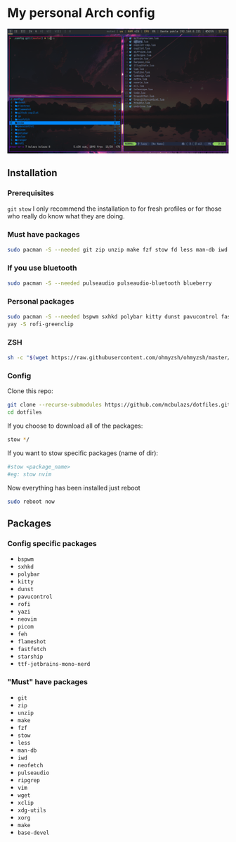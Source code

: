# My personal Arch config

![preview](./config.png)

## Installation

### Prerequisites

`git` `stow` 
I only recommend the installation to for fresh profiles or for those who really do know what they are doing.

### Must have packages

```sh
sudo pacman -S --needed git zip unzip make fzf stow fd less man-db iwd pulseaudio brightnessctl ripgrep vim wget xclip xdg-utils xorg xorg-xinit make base-devel
```

### If you use bluetooth
```sh
sudo pacman -S --needed pulseaudio pulseaudio-bluetooth blueberry
```
### Personal packages
```sh
sudo pacman -S --needed bspwm sxhkd polybar kitty dunst pavucontrol fastfetch rofi rofi-calc rofi-emoji yazi neovim picom feh flameshot starship ttf-jetbrains-mono-nerd
yay -S rofi-greenclip
```
### ZSH
```sh
sh -c "$(wget https://raw.githubusercontent.com/ohmyzsh/ohmyzsh/master/tools/install.sh -O -)"
```

### Config

Clone this repo:
```sh
git clone --recurse-submodules https://github.com/mcbulazs/dotfiles.git
cd dotfiles
```
If you choose to download all of the packages:
```sh
stow */
```
If you want to stow specific packages (name of dir):
```sh
#stow <package_name>
#eg: stow nvim
```
Now everything has been installed just reboot
```sh
sudo reboot now
```

## Packages

### Config specific packages

- `bspwm`
- `sxhkd`
- `polybar` 
- `kitty`
- `dunst`
- `pavucontrol`
- `rofi`
- `yazi`
- `neovim`
- `picom`
- `feh`
- `flameshot`
- `fastfetch`
- `starship`
- `ttf-jetbrains-mono-nerd`

### "Must" have packages

- `git`
- `zip`
- `unzip`
- `make`
- `fzf`
- `stow`
- `less`
- `man-db`
- `iwd`
- `neofetch`
- `pulseaudio`
- `ripgrep`
- `vim`
- `wget`
- `xclip`
- `xdg-utils`
- `xorg`
- `make`
- `base-devel`

